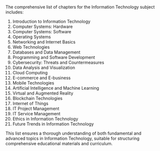 The comprehensive list of chapters for the Information Technology subject includes:

1. Introduction to Information Technology
2. Computer Systems: Hardware
3. Computer Systems: Software
4. Operating Systems
5. Networking and Internet Basics
6. Web Technologies
7. Databases and Data Management
8. Programming and Software Development
9. Cybersecurity: Threats and Countermeasures
10. Data Analysis and Visualization
11. Cloud Computing
12. E-commerce and E-business
13. Mobile Technologies
14. Artificial Intelligence and Machine Learning
15. Virtual and Augmented Reality
16. Blockchain Technologies
17. Internet of Things
18. IT Project Management
19. IT Service Management
20. Ethics in Information Technology
21. Future Trends in Information Technology

This list ensures a thorough understanding of both fundamental and advanced topics in Information Technology, suitable for structuring comprehensive educational materials and curriculum.